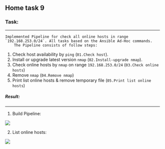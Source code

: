 ## Home task 9


### Task:
------
	Implemented Pipeline for check all online hosts in range `192.168.253.0/24`. All tasks based on the Ansible Ad-Hoc commands. 
        The Pipeline consists of follow steps:

  1. Check host availability by `ping` (`01.Check host`).
  2. Install or upgrade latest version `nmap` (`02.Install-upgrade nmap`).
  3. Check online hosts by `nmap` on range `192.168.253.0/24` (`03.Check online hosts`)
  4. Remove `nmap` (`04.Remove nmap`)
  5. Print list online hosts & remove temporary file (`05.Print list online hosts`)


##### Result:
------
1. Build Pipeline:

![](https://github.com/volat1977/sa.it-academy.by/blob/m-sa2-06-19/akomlik/lesson_9/Pipeline_done.png)


2. List online hosts:

![](https://github.com/volat1977/sa.it-academy.by/blob/m-sa2-06-19/akomlik/lesson_9/nmapscan.png)
